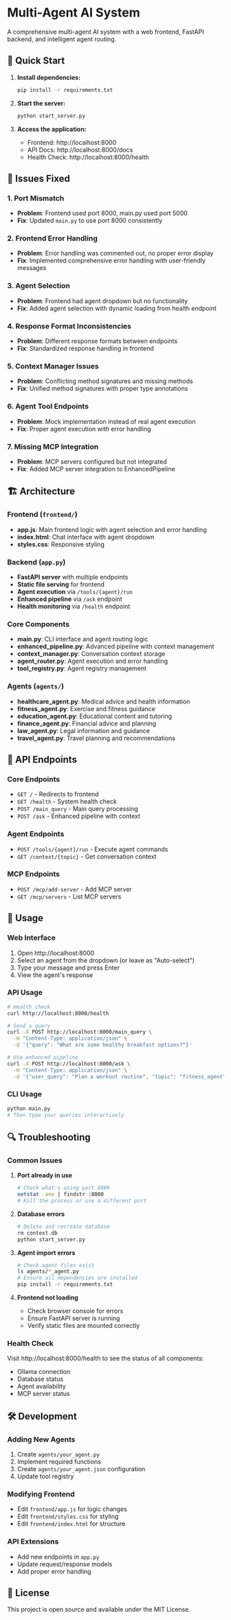 # Multi-Agent AI System

A comprehensive multi-agent AI system with a web frontend, FastAPI backend, and intelligent agent routing.

## 🚀 Quick Start

1. **Install dependencies:**
   ```bash
   pip install -r requirements.txt
   ```

2. **Start the server:**
   ```bash
   python start_server.py
   ```

3. **Access the application:**
   - Frontend: http://localhost:8000
   - API Docs: http://localhost:8000/docs
   - Health Check: http://localhost:8000/health

## 🔧 Issues Fixed

### 1. **Port Mismatch**
- **Problem**: Frontend used port 8000, main.py used port 5000
- **Fix**: Updated `main.py` to use port 8000 consistently

### 2. **Frontend Error Handling**
- **Problem**: Error handling was commented out, no proper error display
- **Fix**: Implemented comprehensive error handling with user-friendly messages

### 3. **Agent Selection**
- **Problem**: Frontend had agent dropdown but no functionality
- **Fix**: Added agent selection with dynamic loading from health endpoint

### 4. **Response Format Inconsistencies**
- **Problem**: Different response formats between endpoints
- **Fix**: Standardized response handling in frontend

### 5. **Context Manager Issues**
- **Problem**: Conflicting method signatures and missing methods
- **Fix**: Unified method signatures with proper type annotations

### 6. **Agent Tool Endpoints**
- **Problem**: Mock implementation instead of real agent execution
- **Fix**: Proper agent execution with error handling

### 7. **Missing MCP Integration**
- **Problem**: MCP servers configured but not integrated
- **Fix**: Added MCP server integration to EnhancedPipeline

## 🏗️ Architecture

### Frontend (`frontend/`)
- **app.js**: Main frontend logic with agent selection and error handling
- **index.html**: Chat interface with agent dropdown
- **styles.css**: Responsive styling

### Backend (`app.py`)
- **FastAPI server** with multiple endpoints
- **Static file serving** for frontend
- **Agent execution** via `/tools/{agent}/run`
- **Enhanced pipeline** via `/ask` endpoint
- **Health monitoring** via `/health` endpoint

### Core Components
- **main.py**: CLI interface and agent routing logic
- **enhanced_pipeline.py**: Advanced pipeline with context management
- **context_manager.py**: Conversation context storage
- **agent_router.py**: Agent execution and error handling
- **tool_registry.py**: Agent registry management

### Agents (`agents/`)
- **healthcare_agent.py**: Medical advice and health information
- **fitness_agent.py**: Exercise and fitness guidance
- **education_agent.py**: Educational content and tutoring
- **finance_agent.py**: Financial advice and planning
- **law_agent.py**: Legal information and guidance
- **travel_agent.py**: Travel planning and recommendations

## 📡 API Endpoints

### Core Endpoints
- `GET /` - Redirects to frontend
- `GET /health` - System health check
- `POST /main_query` - Main query processing
- `POST /ask` - Enhanced pipeline with context

### Agent Endpoints
- `POST /tools/{agent}/run` - Execute agent commands
- `GET /context/{topic}` - Get conversation context

### MCP Endpoints
- `POST /mcp/add-server` - Add MCP server
- `GET /mcp/servers` - List MCP servers

## 🎯 Usage

### Web Interface
1. Open http://localhost:8000
2. Select an agent from the dropdown (or leave as "Auto-select")
3. Type your message and press Enter
4. View the agent's response

### API Usage
```bash
# Health check
curl http://localhost:8000/health

# Send a query
curl -X POST http://localhost:8000/main_query \
  -H "Content-Type: application/json" \
  -d '{"query": "What are some healthy breakfast options?"}'

# Use enhanced pipeline
curl -X POST http://localhost:8000/ask \
  -H "Content-Type: application/json" \
  -d '{"user_query": "Plan a workout routine", "topic": "fitness_agent"}'
```

### CLI Usage
```bash
python main.py
# Then type your queries interactively
```

## 🔍 Troubleshooting

### Common Issues

1. **Port already in use**
   ```bash
   # Check what's using port 8000
   netstat -ano | findstr :8000
   # Kill the process or use a different port
   ```

2. **Database errors**
   ```bash
   # Delete and recreate database
   rm context.db
   python start_server.py
   ```

3. **Agent import errors**
   ```bash
   # Check agent files exist
   ls agents/*_agent.py
   # Ensure all dependencies are installed
   pip install -r requirements.txt
   ```

4. **Frontend not loading**
   - Check browser console for errors
   - Ensure FastAPI server is running
   - Verify static files are mounted correctly

### Health Check
Visit http://localhost:8000/health to see the status of all components:
- Ollama connection
- Database status
- Agent availability
- MCP server status

## 🛠️ Development

### Adding New Agents
1. Create `agents/your_agent.py`
2. Implement required functions
3. Create `agents/your_agent.json` configuration
4. Update tool registry

### Modifying Frontend
- Edit `frontend/app.js` for logic changes
- Edit `frontend/styles.css` for styling
- Edit `frontend/index.html` for structure

### API Extensions
- Add new endpoints in `app.py`
- Update request/response models
- Add proper error handling

## 📝 License

This project is open source and available under the MIT License. 